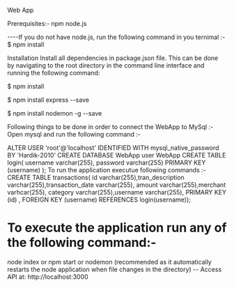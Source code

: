 Web App

Prerequisites:- npm node.js

----If you do not have node.js, run the following command in you ternimal :- $ npm install

Installation Install all dependencies in package.json file. This can be done by navigating to the root directory in the command line interface and running the following command:

$ npm install

$ npm install express --save

$ npm install nodemon -g --save


Following things to be done in order to connect the WebApp to MySql :- Open mysql and run the following command :-

ALTER USER 'root'@'localhost' IDENTIFIED WITH mysql_native_password BY 'Hardik-2010'
CREATE DATABASE WebApp
user WebApp
CREATE TABLE login( username varchar(255), password varchar(255) PRIMARY KEY (username) );
To run the application executue following commands :-
CREATE TABLE transactions( id varchar(255),tran_description varchar(255),transaction_date varchar(255), amount varchar(255),merchant varhcar(255), category varchar(255),username varchar(255), PRIMARY KEY (id) , FOREIGN KEY (username) REFERENCES login(username));

# To execute the application run any of the following command:-

node index or
npm start or
nodemon (recommended as it automatically restarts the node application when file changes in the directory)
-- Access API at: http://localhost:3000 
